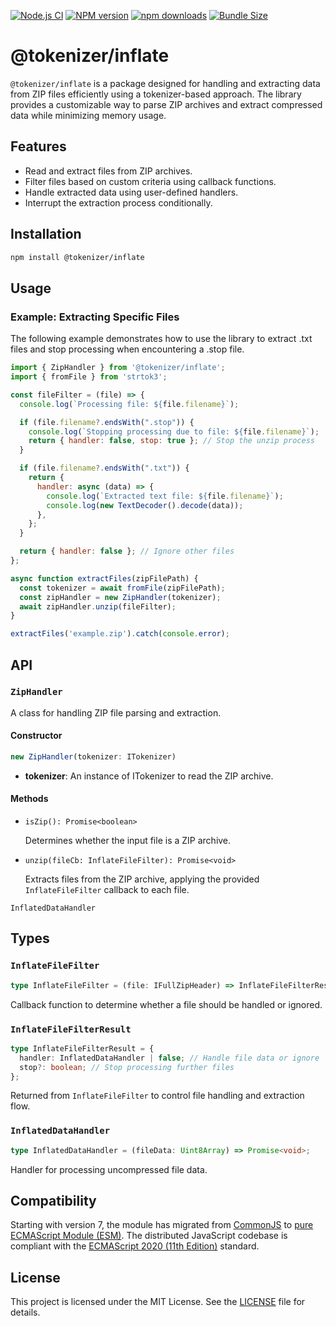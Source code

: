 [![Node.js CI](https://github.com/Borewit/tokenizer-inflate/actions/workflows/nodejs-ci.yml/badge.svg)](https://github.com/Borewit/tokenizer-inflate/actions/workflows/nodejs-ci.yml)
[![NPM version](https://badge.fury.io/js/%40tokenizer%2Finflate.svg)](https://npmjs.org/package/@tokenizer/inflate)
[![npm downloads](https://img.shields.io/npm/dm/@tokenizer%2Finflate.svg)](https://npmcharts.com/compare/%40tokenizer%2Finflate?start=1200&interval=30)
[![Bundle Size](https://pkg-size.dev/badge/bundle/8168)](https://pkg-size.dev/@tokenizer/inflate)

# @tokenizer/inflate

`@tokenizer/inflate` is a package designed for handling and extracting data from ZIP files efficiently using a tokenizer-based approach.
The library provides a customizable way to parse ZIP archives and extract compressed data while minimizing memory usage.

## Features
- Read and extract files from ZIP archives.
- Filter files based on custom criteria using callback functions.
- Handle extracted data using user-defined handlers.
- Interrupt the extraction process conditionally.

## Installation
```bash
npm install @tokenizer/inflate
```

## Usage

### Example: Extracting Specific Files

The following example demonstrates how to use the library to extract .txt files and stop processing when encountering a .stop file.

```js
import { ZipHandler } from '@tokenizer/inflate';
import { fromFile } from 'strtok3';

const fileFilter = (file) => {
  console.log(`Processing file: ${file.filename}`);

  if (file.filename?.endsWith(".stop")) {
    console.log(`Stopping processing due to file: ${file.filename}`);
    return { handler: false, stop: true }; // Stop the unzip process
  }

  if (file.filename?.endsWith(".txt")) {
    return {
      handler: async (data) => {
        console.log(`Extracted text file: ${file.filename}`);
        console.log(new TextDecoder().decode(data));
      },
    };
  }

  return { handler: false }; // Ignore other files
};

async function extractFiles(zipFilePath) {
  const tokenizer = await fromFile(zipFilePath);
  const zipHandler = new ZipHandler(tokenizer);
  await zipHandler.unzip(fileFilter);
}

extractFiles('example.zip').catch(console.error);
```

## API

### `ZipHandler`
A class for handling ZIP file parsing and extraction.
#### Constructor
```ts
new ZipHandler(tokenizer: ITokenizer)
```
- **tokenizer**: An instance of ITokenizer to read the ZIP archive.
#### Methods
 
- `isZip(): Promise<boolean>`

   Determines whether the input file is a ZIP archive.

- `unzip(fileCb: InflateFileFilter): Promise<void>`

  Extracts files from the ZIP archive, applying the provided `InflateFileFilter` callback to each file.

```InflatedDataHandler``` 

## Types

### `InflateFileFilter`
```ts
type InflateFileFilter = (file: IFullZipHeader) => InflateFileFilterResult;
```
Callback function to determine whether a file should be handled or ignored.

### `InflateFileFilterResult`
```ts
type InflateFileFilterResult = {
  handler: InflatedDataHandler | false; // Handle file data or ignore
  stop?: boolean; // Stop processing further files
};

```
Returned from `InflateFileFilter` to control file handling and extraction flow.

### `InflatedDataHandler`
```ts
type InflatedDataHandler = (fileData: Uint8Array) => Promise<void>;
```
Handler for processing uncompressed file data.

## Compatibility

Starting with version 7, the module has migrated from [CommonJS](https://en.wikipedia.org/wiki/CommonJS) to [pure ECMAScript Module (ESM)](https://gist.github.com/sindresorhus/a39789f98801d908bbc7ff3ecc99d99c).
The distributed JavaScript codebase is compliant with the [ECMAScript 2020 (11th Edition)](https://en.wikipedia.org/wiki/ECMAScript_version_history#11th_Edition_%E2%80%93_ECMAScript_2020) standard.

## License
This project is licensed under the MIT License. See the [LICENSE](LICENSE) file for details.